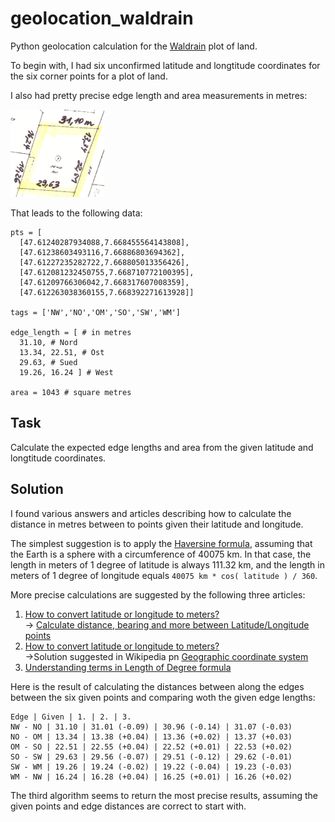 # geolocation_waldrain

Python geolocation calculation for the [Waldrain](https://waldrain.github.io) plot of land.

To begin with, I had six unconfirmed latitude and longtitude coordinates for the six corner points for a plot of land.

I also had pretty precise edge length and area measurements in metres:

![Edge lengths](img/edge_lengths.png "Edge lengths")

That leads to the following data:

```
pts = [
  [47.61240287934088,7.668455564143808],
  [47.61238603493116,7.66886803694362],
  [47.61227235282722,7.668805013356426],
  [47.612081232450755,7.668710772100395],
  [47.61209766306042,7.668317607008359],
  [47.612263038360155,7.668392271613928]]

tags = ['NW','NO','OM','SO','SW','WM']

edge_length = [ # in metres
  31.10, # Nord
  13.34, 22.51, # Ost
  29.63, # Sued
  19.26, 16.24 ] # West

area = 1043 # square metres
```

## Task

Calculate the expected edge lengths and area from the given latitude and longtitude coordinates.

## Solution

I found various answers and articles describing how to calculate the distance in metres between to points given their latitude and longitude.

The simplest suggestion is to apply the [Haversine formula](https://en.wikipedia.org/wiki/Haversine_formula), assuming that the Earth is a sphere with a circumference of 40075 km.
In that case, the length in meters of 1 degree of latitude is always 111.32 km, and the length in meters of 1 degree of longitude equals `40075 km * cos( latitude ) / 360`.

More precise calculations are suggested by the following three articles:

1. [How to convert latitude or longitude to meters?](https://stackoverflow.com/questions/639695/how-to-convert-latitude-or-longitude-to-meters)
<br/>&rarr; [Calculate distance, bearing and more between Latitude/Longitude points](http://www.movable-type.co.uk/scripts/latlong.html)
2. [How to convert latitude or longitude to meters?](https://stackoverflow.com/questions/639695/how-to-convert-latitude-or-longitude-to-meters)
<br/>&rarr;Solution suggested in Wikipedia pn [Geographic coordinate system](https://en.wikipedia.org/wiki/Geographic_coordinate_system)
3. [Understanding terms in Length of Degree formula](https://gis.stackexchange.com/questions/75528/understanding-terms-in-length-of-degree-formula/75535#75535)

Here is the result of calculating the distances between along the edges between the six given points and comparing woth the given edge lengths:

```
Edge | Given | 1. | 2. | 3.
NW - NO | 31.10 | 31.01 (-0.09) | 30.96 (-0.14) | 31.07 (-0.03)
NO - OM | 13.34 | 13.38 (+0.04) | 13.36 (+0.02) | 13.37 (+0.03)
OM - SO | 22.51 | 22.55 (+0.04) | 22.52 (+0.01) | 22.53 (+0.02)
SO - SW | 29.63 | 29.56 (-0.07) | 29.51 (-0.12) | 29.62 (-0.01)
SW - WM | 19.26 | 19.24 (-0.02) | 19.22 (-0.04) | 19.23 (-0.03)
WM - NW | 16.24 | 16.28 (+0.04) | 16.25 (+0.01) | 16.26 (+0.02)
```

The third algorithm seems to return the most precise results, assuming the given points and edge distances are correct to start with.
